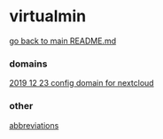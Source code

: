 # virtualmin

[go back to main README.md](../README.md)


### domains
[2019 12 23 config domain for nextcloud](../log/2019_12_23__install_nextcloud_under_virtualmin.md)


### other
[abbreviations](../log/abbreviations.md)
